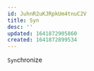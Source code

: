 ```yaml
---
id: JuhnR2uKJRpkUm4tnuC2V
title: Syn
desc: ''
updated: 1641872905860
created: 1641872899534
---
```


`Syn`chronize

